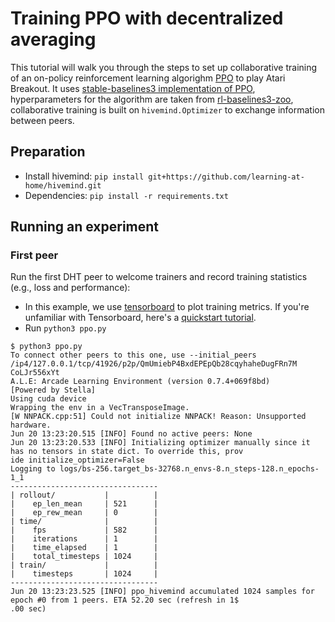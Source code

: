 # Training PPO with decentralized averaging

This tutorial will walk you through the steps to set up collaborative training of an on-policy reinforcement learning algorighm [PPO](https://arxiv.org/pdf/1707.06347.pdf) to play Atari Breakout. It uses [stable-baselines3 implementation of PPO](https://stable-baselines3.readthedocs.io/en/master/modules/ppo.html), hyperparameters for the algorithm are taken from [rl-baselines3-zoo](https://github.com/DLR-RM/rl-baselines3-zoo/blob/master/hyperparams/ppo.yml), collaborative training is built on `hivemind.Optimizer` to exchange information between peers.

## Preparation

* Install hivemind: `pip install git+https://github.com/learning-at-home/hivemind.git`
* Dependencies: `pip install -r requirements.txt`

## Running an experiment

### First peer
Run the first DHT peer to welcome trainers and record training statistics (e.g., loss and performance):
- In this example, we use [tensorboard](https://www.tensorflow.org/tensorboard) to plot training metrics. If you're unfamiliar with Tensorboard, here's a [quickstart tutorial](https://www.tensorflow.org/tensorboard/get_started).
- Run `python3 ppo.py`

```
$ python3 ppo.py
To connect other peers to this one, use --initial_peers /ip4/127.0.0.1/tcp/41926/p2p/QmUmiebP4BxdEPEpQb28cqyhaheDugFRn7M
CoLJr556xYt
A.L.E: Arcade Learning Environment (version 0.7.4+069f8bd)
[Powered by Stella]
Using cuda device
Wrapping the env in a VecTransposeImage.
[W NNPACK.cpp:51] Could not initialize NNPACK! Reason: Unsupported hardware.
Jun 20 13:23:20.515 [INFO] Found no active peers: None
Jun 20 13:23:20.533 [INFO] Initializing optimizer manually since it has no tensors in state dict. To override this, prov
ide initialize_optimizer=False
Logging to logs/bs-256.target_bs-32768.n_envs-8.n_steps-128.n_epochs-1_1
---------------------------------
| rollout/           |          |
|    ep_len_mean     | 521      |
|    ep_rew_mean     | 0        |
| time/              |          |
|    fps             | 582      |
|    iterations      | 1        |
|    time_elapsed    | 1        |
|    total_timesteps | 1024     |
| train/             |          |
|    timesteps       | 1024     |
---------------------------------
Jun 20 13:23:23.525 [INFO] ppo_hivemind accumulated 1024 samples for epoch #0 from 1 peers. ETA 52.20 sec (refresh in 1$
.00 sec)

```
